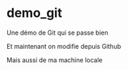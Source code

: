 # demo_git
Une démo de Git qui se passe bien

Et maintenant on modifie depuis Github

Mais aussi de ma machine locale
